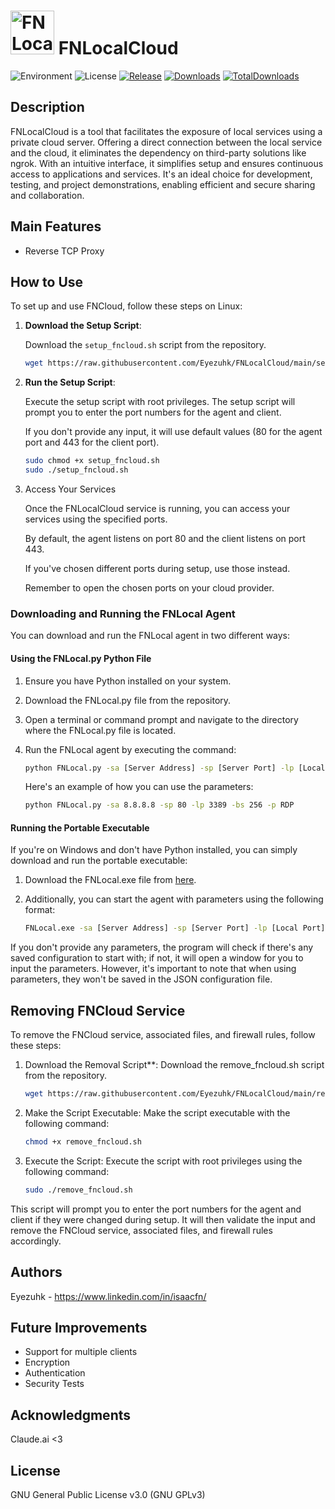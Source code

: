 #  <img src="https://github.com/Eyezuhk/FNLocalCloud/releases/download/v1.0.0/FNLocalCloud.png" alt="FNLocalCloud" width="70" height="70" style="display: inline;">     FNLocalCloud
![Environment](https://img.shields.io/badge/Windows-Xp,%20Vista,%207,%208,%2010,%2011-brightgreen.svg)
![License](https://img.shields.io/github/license/Eyezuhk/FNLocalCloud)
[![Release](https://img.shields.io/github/release/Eyezuhk/FNLocalCloud)](https://github.com/Eyezuhk/FNLocalCloud/releases)
[![Downloads](https://img.shields.io/github/downloads/Eyezuhk/FNLocalCloud/latest/total.svg?color=green)](https://github.com/Eyezuhk/FNLocalCloud/releases)
[![TotalDownloads](https://img.shields.io/github/downloads/Eyezuhk/FNLocalCloud/total.svg?color=brightgreen)](https://github.com/Eyezuhk/FNLocalCloud)

## Description

FNLocalCloud is a tool that facilitates the exposure of local services using a private cloud server. Offering a direct connection between the local service and the cloud, it eliminates the dependency on third-party solutions like ngrok. With an intuitive interface, it simplifies setup and ensures continuous access to applications and services. It's an ideal choice for development, testing, and project demonstrations, enabling efficient and secure sharing and collaboration.

## Main Features
- Reverse TCP Proxy

## How to Use
To set up and use FNCloud, follow these steps on Linux:

1. **Download the Setup Script**:

   Download the `setup_fncloud.sh` script from the repository.

   ```bash
   wget https://raw.githubusercontent.com/Eyezuhk/FNLocalCloud/main/setup_fncloud.sh

2. **Run the Setup Script**: 

    Execute the setup script with root privileges.
   The setup script will prompt you to enter the port numbers for the agent and client.

   If you don't provide any input, it will use default values (80 for the agent port and 443 for the client port).  

   ```bash
   sudo chmod +x setup_fncloud.sh
   sudo ./setup_fncloud.sh
   ```
   
4. Access Your Services

   Once the FNLocalCloud service is running, you can access your services using the specified ports.

   By default, the agent listens on port 80 and the client listens on port 443.

   If you've chosen different ports during setup, use those instead.
   
   Remember to open the chosen ports on your cloud provider.

### Downloading and Running the FNLocal Agent

You can download and run the FNLocal agent in two different ways:

#### Using the FNLocal.py Python File

1. Ensure you have Python installed on your system.
2. Download the FNLocal.py file from the repository.
3. Open a terminal or command prompt and navigate to the directory where the FNLocal.py file is located.
4. Run the FNLocal agent by executing the command:
   
   ```bash
   python FNLocal.py -sa [Server Address] -sp [Server Port] -lp [Local Port] -bs [Buffer Size] -p [Protocol]
   ```
   
   Here's an example of how you can use the parameters:
   
   ```bash
   python FNLocal.py -sa 8.8.8.8 -sp 80 -lp 3389 -bs 256 -p RDP
   ```
   
#### Running the Portable Executable

If you're on Windows and don't have Python installed, you can simply download and run the portable executable:

1. Download the FNLocal.exe file from [here](https://github.com/Eyezuhk/FNLocalCloud/releases/download/v1.0.1/FNLocal.exe).

2. Additionally, you can start the agent with parameters using the following format:

   ```bash
   FNLocal.exe -sa [Server Address] -sp [Server Port] -lp [Local Port] -bs [Buffer Size] -p [Protocol]
   ```
   
If you don't provide any parameters, the program will check if there's any saved configuration to start with; if not, it will open a window for you to input the parameters. However, it's important to note that when using parameters, they won't be saved in the JSON configuration file.

## Removing FNCloud Service

To remove the FNCloud service, associated files, and firewall rules, follow these steps:

1. Download the Removal Script**: Download the remove_fncloud.sh script from the repository.

   ```bash
   wget https://raw.githubusercontent.com/Eyezuhk/FNLocalCloud/main/remove_fncloud.sh
   ```
   
2. Make the Script Executable: Make the script executable with the following command:

   ```bash
   chmod +x remove_fncloud.sh
   ```

3. Execute the Script: Execute the script with root privileges using the following command:

   ```bash
   sudo ./remove_fncloud.sh
   ```

This script will prompt you to enter the port numbers for the agent and client if they were changed during setup. It will then validate the input and remove the FNCloud service, associated files, and firewall rules accordingly.

## Authors
Eyezuhk - https://www.linkedin.com/in/isaacfn/

## Future Improvements
- Support for multiple clients
- Encryption
- Authentication
- Security Tests

## Acknowledgments
Claude.ai <3

## License
GNU General Public License v3.0 (GNU GPLv3)
